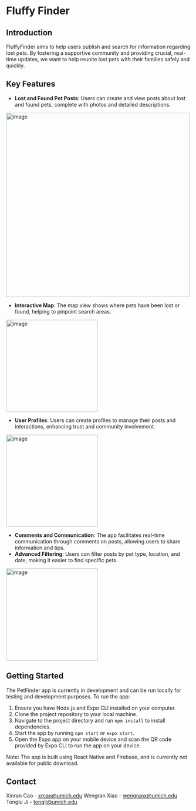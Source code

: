 # Fluffy Finder

## Introduction

FluffyFinder aims to help users publish and search for information regarding lost pets. By fostering a supportive community and providing crucial, real-time updates, we want to help reunite lost pets with their families safely and quickly.

## Key Features

- **Lost and Found Pet Posts**: Users can create and view posts about lost and found pets, complete with photos and detailed descriptions.

<img width="500" alt="image" src="https://github.com/SI669-classroom/si-669-final-project-fluffyfinder/assets/112583498/969b943c-2692-4dc1-9ff7-0923da0c571a">

- **Interactive Map**: The map view shows where pets have been lost or found, helping to pinpoint search areas.

 <img width="250" alt="image" src="https://github.com/SI669-classroom/si-669-final-project-fluffyfinder/assets/112583498/946c5b8b-8f2d-46ff-8d7c-1e6a2e1b2848">

- **User Profiles**: Users can create profiles to manage their posts and interactions, enhancing trust and community involvement.

 <img width="250" alt="image" src="https://github.com/SI669-classroom/si-669-final-project-fluffyfinder/assets/112583498/bfe5fee6-0892-4232-998b-5df91a2d85de">

- **Comments and Communication**: The app facilitates real-time communication through comments on posts, allowing users to share information and tips.
- **Advanced Filtering**: Users can filter posts by pet type, location, and date, making it easier to find specific pets.

 <img width="250" alt="image" src="https://github.com/SI669-classroom/si-669-final-project-fluffyfinder/assets/112583498/d2316897-2085-496b-a8d7-42473a0ffd26">

## Getting Started

The PetFinder app is currently in development and can be run locally for testing and development purposes. To run the app:

1. Ensure you have Node.js and Expo CLI installed on your computer.
2. Clone the project repository to your local machine.
3. Navigate to the project directory and run `npm install` to install dependencies.
4. Start the app by running `npm start` or `expo start`.
5. Open the Expo app on your mobile device and scan the QR code provided by Expo CLI to run the app on your device.

Note: The app is built using React Native and Firebase, and is currently not available for public download.

## Contact

Xinran Cao - xrcao@umich.edu
Wengran Xiao - wengranx@umich.edu
Tonglu Ji - tonglj@umich.edu
